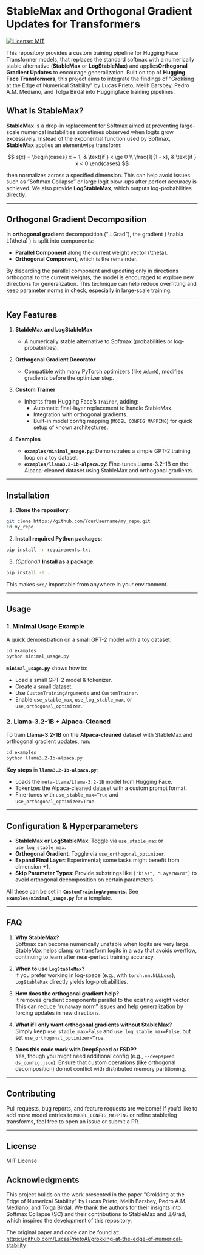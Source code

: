 # StableMax and Orthogonal Gradient Updates for Transformers

[![License: MIT](https://img.shields.io/badge/License-MIT-yellow.svg)](https://opensource.org/licenses/MIT)

This repository provides a custom training pipeline for Hugging Face Transformer models, that replaces the standard softmax with a numerically stable alternative (**StableMax** or **LogStableMax**) and applies**Orthogonal Gradient Updates** to encourage generalization. Built on top of **Hugging Face Transformers**, this project aims to integrate the findings of "Grokking at the Edge of Numerical Stability" by Lucas Prieto, Melih Barsbey, Pedro A.M. Mediano, and Tolga Birdal into Huggingface training pipelines.

## **What Is StableMax?**

**StableMax** is a drop-in replacement for Softmax aimed at preventing large-scale numerical instabilities sometimes observed when logits grow excessively. Instead of the exponential function used by Softmax, **StableMax** applies an elementwise transform:

$$ s(x) = 
\begin{cases} 
  x + 1, & \text{if } x \ge 0 \\
  \frac{1}{1 - x}, & \text{if } x < 0
\end{cases}
$$

then normalizes across a specified dimension. This can help avoid issues such as “Softmax Collapse” or large logit blow-ups after perfect accuracy is achieved. We also provide **LogStableMax**, which outputs log-probabilities directly.

---

## **Orthogonal Gradient Decomposition**

In **orthogonal gradient** decomposition ("⊥Grad"), the gradient \( \nabla L(\theta) \) is split into components:

- **Parallel Component** along the current weight vector \(\theta\).  
- **Orthogonal Component**, which is the remainder.

By discarding the parallel component and updating only in directions orthogonal to the current weights, the model is encouraged to explore new directions for generalization. This technique can help reduce overfitting and keep parameter norms in check, especially in large-scale training.

---

## **Key Features**

1. **StableMax and LogStableMax**  
   - A numerically stable alternative to Softmax (probabilities or log-probabilities).

2. **Orthogonal Gradient Decorator**  
   - Compatible with many PyTorch optimizers (like `AdamW`), modifies gradients before the optimizer step.

3. **Custom Trainer**  
   - Inherits from Hugging Face’s `Trainer`, adding:
     - Automatic final-layer replacement to handle StableMax.
     - Integration with orthogonal gradients.
     - Built-in model config mapping (`MODEL_CONFIG_MAPPING`) for quick setup of known architectures.

4. **Examples**  
   - **`examples/minimal_usage.py`**: Demonstrates a simple GPT-2 training loop on a toy dataset.
   - **`examples/llama3.2-1b-alpaca.py`**: Fine-tunes Llama-3.2-1B on the Alpaca-cleaned dataset using StableMax and orthogonal gradients.

---

## **Installation**

1. **Clone the repository**:

```bash
git clone https://github.com/YourUsername/my_repo.git
cd my_repo
```

2. **Install required Python packages**:

```bash
pip install -r requirements.txt
```

3. *(Optional)* **Install as a package**:

```bash
pip install -e .
```

This makes `src/` importable from anywhere in your environment.

---

## **Usage**

### **1. Minimal Usage Example**

A quick demonstration on a small GPT-2 model with a toy dataset:

```bash
cd examples
python minimal_usage.py
```

**`minimal_usage.py`** shows how to:
- Load a small GPT-2 model & tokenizer.
- Create a small dataset.
- Use `CustomTrainingArguments` and `CustomTrainer`.
- Enable `use_stable_max`, `use_log_stable_max`, or `use_orthogonal_optimizer`.

### **2. Llama-3.2-1B + Alpaca-Cleaned**

To train **Llama-3.2-1B** on the **Alpaca-cleaned** dataset with StableMax and orthogonal gradient updates, run:

```bash
cd examples
python llama3.2-1b-alpaca.py
```

**Key steps** in **`llama3.2-1b-alpaca.py`**:
- Loads the `meta-llama/Llama-3.2-1B` model from Hugging Face.
- Tokenizes the Alpaca-cleaned dataset with a custom prompt format.
- Fine-tunes with `use_stable_max=True` and `use_orthogonal_optimizer=True`.

---

## **Configuration & Hyperparameters**

- **StableMax or LogStableMax**: Toggle via `use_stable_max` or `use_log_stable_max`.  
- **Orthogonal Gradient**: Toggle via `use_orthogonal_optimizer`.  
- **Expand Final Layer**: Experimental; some tasks might benefit from dimension +1.  
- **Skip Parameter Types**: Provide substrings like `["bias", "LayerNorm"]` to avoid orthogonal decomposition on certain parameters.  

All these can be set in **`CustomTrainingArguments`**. See **`examples/minimal_usage.py`** for a template.

---

## **FAQ**

1. **Why StableMax?**  
   Softmax can become numerically unstable when logits are very large. StableMax helps clamp or transform logits in a way that avoids overflow, continuing to learn after near-perfect training accuracy.

2. **When to use `LogStableMax`?**  
   If you prefer working in log-space (e.g., with `torch.nn.NLLLoss`), `LogStableMax` directly yields log-probabilities.

3. **How does the orthogonal gradient help?**  
   It removes gradient components parallel to the existing weight vector. This can reduce “runaway norm” issues and help generalization by forcing updates in new directions.

4. **What if I only want orthogonal gradients without StableMax?**  
   Simply keep `use_stable_max=False` and `use_log_stable_max=False`, but set `use_orthogonal_optimizer=True`.

5. **Does this code work with DeepSpeed or FSDP?**  
   Yes, though you might need additional config (e.g., `--deepspeed ds_config.json`). Ensure that custom operations (like orthogonal decomposition) do not conflict with distributed memory partitioning.

---

## **Contributing**

Pull requests, bug reports, and feature requests are welcome! If you’d like to add more model entries to `MODEL_CONFIG_MAPPING` or refine stable/log transforms, feel free to open an issue or submit a PR.

---

## **License**

MIT License

## **Acknowledgments**

This project builds on the work presented in the paper "Grokking at the Edge of Numerical Stability" by Lucas Prieto, Melih Barsbey, Pedro A.M. Mediano, and Tolga Birdal. We thank the authors for their insights into Softmax Collapse (SC) and their contributions to StableMax and ⊥Grad, which inspired the development of this repository.

The original paper and code can be found at:
https://github.com/LucasPrietoAl/grokking-at-the-edge-of-numerical-stability


